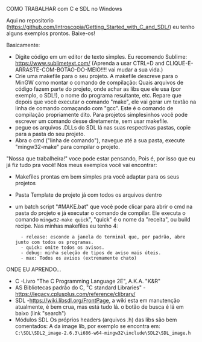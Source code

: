 COMO TRABALHAR com C e SDL no Windows

Aqui no repositorio (https://github.com/Introscopia/Getting_Started_with_C_and_SDL/) eu tenho alguns exemplos prontos. Baixe-os!

Basicamente:
- Digite código em um editor de texto simples.
	Eu recomendo Sublime: https://www.sublimetext.com/
	(Aprenda a usar CTRL+D and CLIQUE-E-ARRASTE-COM-BOTÃO-DO-MEIO!!!! vai mudar a sua vida.)
- Crie uma makefile para o seu projeto.
	A makefile descreve para o MinGW como montar o comando de compilação: Quais arquivos de código fazem parte do projeto, onde achar as libs que ele usa (por exemplo, o SDL!), o nome do programa resultante, etc. Repare que depois que você executar o comando "make", ele vai gerar um textão na linha de comando comaçando com "gcc". Este é o comando de compilação propriamente dito. Para projetos simplesinhos você pode escrever um comando desse diretamente, sem usar makefile.
- pegue os arquivos .DLLs do SDL lá nas suas respectivas pastas, copie para a pasta do seu projeto.
- Abra o cmd ("linha de comando"), navegue até a sua pasta, execute "mingw32-make" para compilar o projeto.

"Nossa que trabalheira!" voce pode estar pensando,
Pois é, por isso que eu já fiz tudo pra você!
Nos meus exemplos você vai encontrar:
- Makefiles prontas em bem simples pra você adaptar para os seus projetos
- Pasta Template de projeto já com todos os arquivos dentro
- um batch script "#MAKE.bat" que você pode clicar para abrir o cmd na pasta do projeto e já executar o comando de compilar.
	Ele executa o comando `mingw32-make quick`", "quick" é o nome da "receita", ou build recipe. Nas minhas makefiles eu tenho 4:

		- release: esconde a janela do terminal que, por padrão, abre junto com todos os programas.
		- quick: omite todos os avisos.
		- debug: minha seleção de tipos de aviso mais úteis.
		- max: Todos os avisos (extremamente chato)

ONDE EU APRENDO...
- C
	-Livro "The C Programming Language 2E", A.K.A. "K&R"
- AS Bibliotecas padrão do C, "C standard Libraries"
	-https://legacy.cplusplus.com/reference/clibrary/
- SDL
	-https://wiki.libsdl.org/FrontPage, a wiki esta em manutenção atualmente, é bem crua, mas está tudo lá. o botão de busca é lá em baixo (link "search")
- Módulos SDL
	Os próprios headers (arquivos .h) das libs são bem comentados:
		A da image lib, por exemplo se encontra em:
		`C:\SDL\SDL2_image-2.6.3\i686-w64-mingw32\include\SDL2\SDL_image.h`